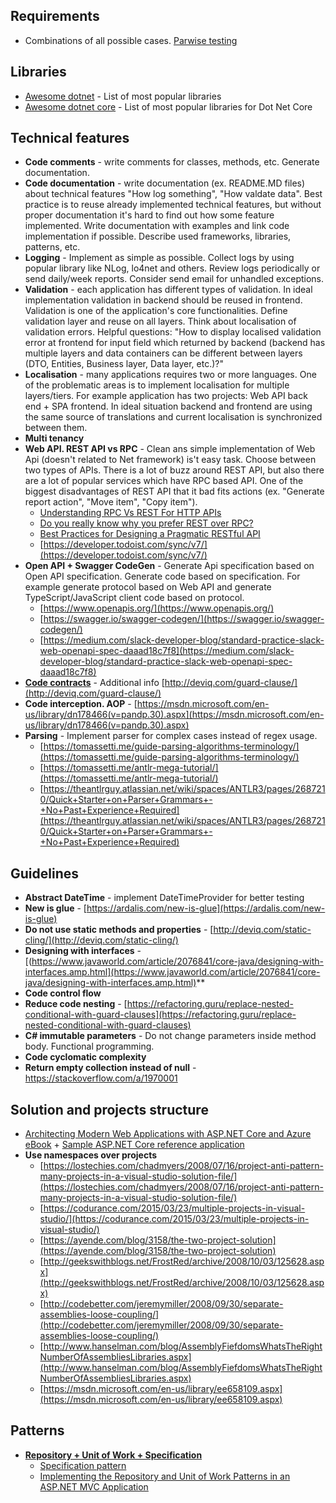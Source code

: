 ## Requirements
- Combinations of all possible cases. [Parwise testing](http://www.pairwise.org/)

## Libraries
- [Awesome dotnet](https://github.com/quozd/awesome-dotnet) - List of most popular libraries
- [Awesome dotnet core](https://github.com/thangchung/awesome-dotnet-core) - List of most popular libraries for Dot Net Core

## Technical features
- **Code comments** - write comments for classes, methods, etc. Generate documentation.
- **Code documentation** - write documentation (ex. README.MD files) about technical features "How log something", "How valdate data". Best practice is to reuse already implemented technical features, but without proper documentation it's hard to find out how some feature implemented. Write documentation with examples and link code implementation if possible. Describe used frameworks, libraries, patterns, etc.
- **Logging** - Implement as simple as possible. Collect logs by using popular library like NLog, lo4net and others. Review logs periodically or send daily/week reports. Consider send email for unhandled exceptions.
- **Validation** - each application has different types of validation. In ideal implementation validation in backend should be reused in frontend. Validation is one of the application's core functionalities. Define validation layer and reuse on all layers. Think about localisation of validation errors. Helpful questions: "How to display localised validation error at frontend for input field which returned by backend (backend has multiple layers and data containers can be different between layers (DTO, Entities, Business layer, Data layer, etc.)?"
- **Localisation** - many applications requires two or more languages. One of the problematic areas is to implement localisation for multiple layers/tiers. For example application has two projects: Web API back end + SPA frontend. In ideal situation backend and frontend are using the same source of translations and current localisation is synchronized between them.
- **Multi tenancy**
- **Web API. REST API vs RPC** - Clean ans simple implementation of Web Api (doesn't related to Net framework) is't easy task. Choose between two types of APIs. There is a lot of buzz around REST API, but also there are a lot of popular services which have RPC based API. One of the biggest disadvantages of REST API that it bad fits actions (ex. "Generate report action", "Move item", "Copy item").
  - [Understanding RPC Vs REST For HTTP APIs](https://www.smashingmagazine.com/2016/09/understanding-rest-and-rpc-for-http-apis/)
  - [Do you really know why you prefer REST over RPC?](https://apihandyman.io/do-you-really-know-why-you-prefer-rest-over-rpc/)
  - [Best Practices for Designing a Pragmatic RESTful API](https://www.vinaysahni.com/best-practices-for-a-pragmatic-restful-api)
  - [https://developer.todoist.com/sync/v7/](https://developer.todoist.com/sync/v7/)
- **Open API + Swagger CodeGen** - Generate Api specification based on Open API specification. Generate code based on specification. For example generate protocol based on Web API and generate TypeScript/JavaScript client code based on protocol.
  - [https://www.openapis.org/](https://www.openapis.org/)
  - [https://swagger.io/swagger-codegen/](https://swagger.io/swagger-codegen/)
  - [https://medium.com/slack-developer-blog/standard-practice-slack-web-openapi-spec-daaad18c7f8](https://medium.com/slack-developer-blog/standard-practice-slack-web-openapi-spec-daaad18c7f8)
- **[Code contracts](https://docs.microsoft.com/en-us/dotnet/framework/debug-trace-profile/code-contracts)** - Additional info [http://deviq.com/guard-clause/](http://deviq.com/guard-clause/)
- **Code interception. AOP** - [https://msdn.microsoft.com/en-us/library/dn178466(v=pandp.30).aspx](https://msdn.microsoft.com/en-us/library/dn178466(v=pandp.30).aspx)
- **Parsing** - Implement parser for complex cases instead of regex usage.
  - [https://tomassetti.me/guide-parsing-algorithms-terminology/](https://tomassetti.me/guide-parsing-algorithms-terminology/)
  - [https://tomassetti.me/antlr-mega-tutorial/](https://tomassetti.me/antlr-mega-tutorial/)
  - [https://theantlrguy.atlassian.net/wiki/spaces/ANTLR3/pages/2687210/Quick+Starter+on+Parser+Grammars+-+No+Past+Experience+Required](https://theantlrguy.atlassian.net/wiki/spaces/ANTLR3/pages/2687210/Quick+Starter+on+Parser+Grammars+-+No+Past+Experience+Required)

## Guidelines
- **Abstract DateTime** - implement DateTimeProvider for better testing
- **New is glue** - [https://ardalis.com/new-is-glue](https://ardalis.com/new-is-glue)
- **Do not use static methods and properties** - [http://deviq.com/static-cling/](http://deviq.com/static-cling/)
- **Designing with interfaces** - [(https://www.javaworld.com/article/2076841/core-java/designing-with-interfaces.amp.html](https://www.javaworld.com/article/2076841/core-java/designing-with-interfaces.amp.html)**
- **Code control flow**
- **Reduce code nesting** - [https://refactoring.guru/replace-nested-conditional-with-guard-clauses](https://refactoring.guru/replace-nested-conditional-with-guard-clauses)
- **С# immutable parameters** - Do not change parameters inside method body. Functional programming.
- **Code cyclomatic complexity**
- **Return empty collection instead of null** - https://stackoverflow.com/a/1970001

## Solution and projects structure
- [Architecting Modern Web Applications with ASP.NET Core and Azure eBook](https://aka.ms/webappebook) + [Sample ASP.NET Core reference application](https://github.com/dotnet-architecture/eShopOnWeb)
- **Use namespaces over projects**
  - [https://lostechies.com/chadmyers/2008/07/16/project-anti-pattern-many-projects-in-a-visual-studio-solution-file/](https://lostechies.com/chadmyers/2008/07/16/project-anti-pattern-many-projects-in-a-visual-studio-solution-file/)
  - [https://codurance.com/2015/03/23/multiple-projects-in-visual-studio/](https://codurance.com/2015/03/23/multiple-projects-in-visual-studio/)
  - [https://ayende.com/blog/3158/the-two-project-solution](https://ayende.com/blog/3158/the-two-project-solution)
  - [http://geekswithblogs.net/FrostRed/archive/2008/10/03/125628.aspx](http://geekswithblogs.net/FrostRed/archive/2008/10/03/125628.aspx)
  - [http://codebetter.com/jeremymiller/2008/09/30/separate-assemblies-loose-coupling/](http://codebetter.com/jeremymiller/2008/09/30/separate-assemblies-loose-coupling/)
  - [http://www.hanselman.com/blog/AssemblyFiefdomsWhatsTheRightNumberOfAssembliesLibraries.aspx](http://www.hanselman.com/blog/AssemblyFiefdomsWhatsTheRightNumberOfAssembliesLibraries.aspx)
  - [https://msdn.microsoft.com/en-us/library/ee658109.aspx](https://msdn.microsoft.com/en-us/library/ee658109.aspx)
  
## Patterns
- **[Repository + Unit of Work + Specification](https://docs.microsoft.com/en-us/dotnet/standard/microservices-architecture/microservice-ddd-cqrs-patterns/infrastructure-persistence-layer-design)**
  - [Specification pattern](http://deviq.com/specification-pattern/)
  - [Implementing the Repository and Unit of Work Patterns in an ASP.NET MVC Application](https://docs.microsoft.com/en-us/aspnet/mvc/overview/older-versions/getting-started-with-ef-5-using-mvc-4/implementing-the-repository-and-unit-of-work-patterns-in-an-asp-net-mvc-application)

